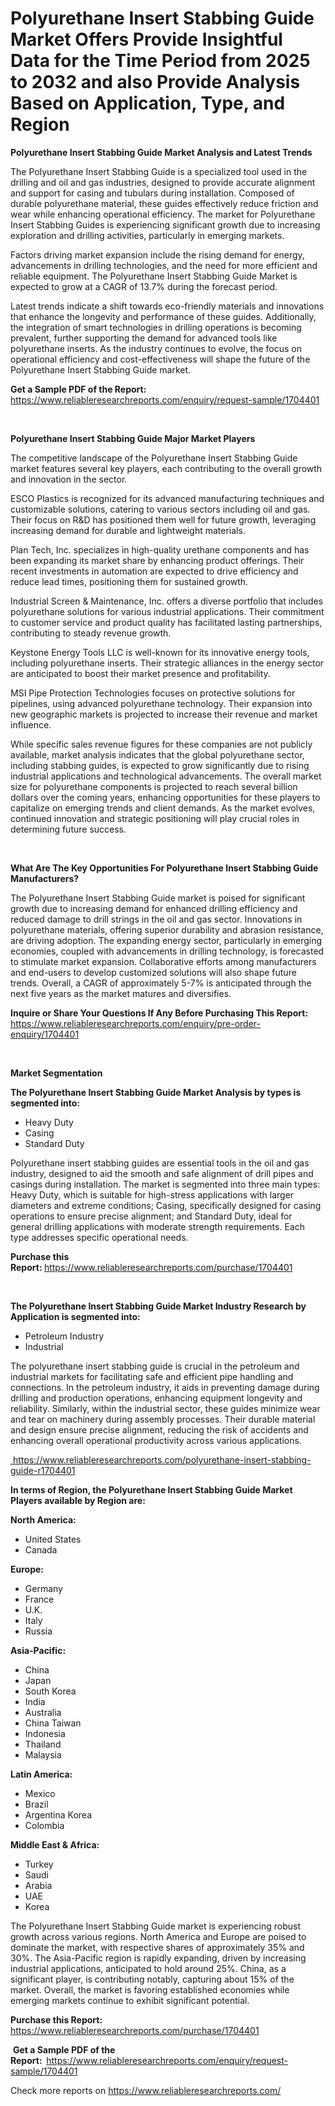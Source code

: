 <p><h1>Polyurethane Insert Stabbing Guide Market Offers Provide Insightful Data for the Time Period from 2025 to 2032 and also Provide Analysis Based on Application, Type, and Region</h1></p><p><strong>Polyurethane Insert Stabbing Guide Market Analysis and Latest Trends</strong></p>
<p><p>The Polyurethane Insert Stabbing Guide is a specialized tool used in the drilling and oil and gas industries, designed to provide accurate alignment and support for casing and tubulars during installation. Composed of durable polyurethane material, these guides effectively reduce friction and wear while enhancing operational efficiency. The market for Polyurethane Insert Stabbing Guides is experiencing significant growth due to increasing exploration and drilling activities, particularly in emerging markets. </p><p>Factors driving market expansion include the rising demand for energy, advancements in drilling technologies, and the need for more efficient and reliable equipment. The Polyurethane Insert Stabbing Guide Market is expected to grow at a CAGR of 13.7% during the forecast period. </p><p>Latest trends indicate a shift towards eco-friendly materials and innovations that enhance the longevity and performance of these guides. Additionally, the integration of smart technologies in drilling operations is becoming prevalent, further supporting the demand for advanced tools like polyurethane inserts. As the industry continues to evolve, the focus on operational efficiency and cost-effectiveness will shape the future of the Polyurethane Insert Stabbing Guide market.</p></p>
<p><strong>Get a Sample PDF of the Report:&nbsp;</strong> <a href="https://www.reliableresearchreports.com/enquiry/request-sample/1704401?utm_campaign=3213&utm_medium=2&utm_source=Github&utm_content=ia&utm_term=27032025&utm_id=polyurethane-insert-stabbing-guide">https://www.reliableresearchreports.com/enquiry/request-sample/1704401</a></p>
<p>&nbsp;</p>
<p><strong>Polyurethane Insert Stabbing Guide Major Market Players</strong></p>
<p><p>The competitive landscape of the Polyurethane Insert Stabbing Guide market features several key players, each contributing to the overall growth and innovation in the sector. </p><p>ESCO Plastics is recognized for its advanced manufacturing techniques and customizable solutions, catering to various sectors including oil and gas. Their focus on R&D has positioned them well for future growth, leveraging increasing demand for durable and lightweight materials.</p><p>Plan Tech, Inc. specializes in high-quality urethane components and has been expanding its market share by enhancing product offerings. Their recent investments in automation are expected to drive efficiency and reduce lead times, positioning them for sustained growth.</p><p>Industrial Screen & Maintenance, Inc. offers a diverse portfolio that includes polyurethane solutions for various industrial applications. Their commitment to customer service and product quality has facilitated lasting partnerships, contributing to steady revenue growth.</p><p>Keystone Energy Tools LLC is well-known for its innovative energy tools, including polyurethane inserts. Their strategic alliances in the energy sector are anticipated to boost their market presence and profitability.</p><p>MSI Pipe Protection Technologies focuses on protective solutions for pipelines, using advanced polyurethane technology. Their expansion into new geographic markets is projected to increase their revenue and market influence.</p><p>While specific sales revenue figures for these companies are not publicly available, market analysis indicates that the global polyurethane sector, including stabbing guides, is expected to grow significantly due to rising industrial applications and technological advancements. The overall market size for polyurethane components is projected to reach several billion dollars over the coming years, enhancing opportunities for these players to capitalize on emerging trends and client demands. As the market evolves, continued innovation and strategic positioning will play crucial roles in determining future success.</p></p>
<p>&nbsp;</p>
<p><strong>What Are The Key Opportunities For Polyurethane Insert Stabbing Guide Manufacturers?</strong></p>
<p><p>The Polyurethane Insert Stabbing Guide market is poised for significant growth due to increasing demand for enhanced drilling efficiency and reduced damage to drill strings in the oil and gas sector. Innovations in polyurethane materials, offering superior durability and abrasion resistance, are driving adoption. The expanding energy sector, particularly in emerging economies, coupled with advancements in drilling technology, is forecasted to stimulate market expansion. Collaborative efforts among manufacturers and end-users to develop customized solutions will also shape future trends. Overall, a CAGR of approximately 5-7% is anticipated through the next five years as the market matures and diversifies.</p></p>
<p><strong>Inquire or Share Your Questions If Any Before Purchasing This Report:</strong> <a href="https://www.reliableresearchreports.com/enquiry/pre-order-enquiry/1704401?utm_campaign=3213&utm_medium=2&utm_source=Github&utm_content=ia&utm_term=27032025&utm_id=polyurethane-insert-stabbing-guide">https://www.reliableresearchreports.com/enquiry/pre-order-enquiry/1704401</a></p>
<p>&nbsp;</p>
<p><strong>Market Segmentation</strong></p>
<p><strong>The Polyurethane Insert Stabbing Guide Market Analysis by types is segmented into:</strong></p>
<p><ul><li>Heavy Duty</li><li>Casing</li><li>Standard Duty</li></ul></p>
<p><p>Polyurethane insert stabbing guides are essential tools in the oil and gas industry, designed to aid the smooth and safe alignment of drill pipes and casings during installation. The market is segmented into three main types: Heavy Duty, which is suitable for high-stress applications with larger diameters and extreme conditions; Casing, specifically designed for casing operations to ensure precise alignment; and Standard Duty, ideal for general drilling applications with moderate strength requirements. Each type addresses specific operational needs.</p></p>
<p><strong>Purchase this Report:&nbsp;</strong><a href="https://www.reliableresearchreports.com/purchase/1704401?utm_campaign=3213&utm_medium=2&utm_source=Github&utm_content=ia&utm_term=27032025&utm_id=polyurethane-insert-stabbing-guide">https://www.reliableresearchreports.com/purchase/1704401</a></p>
<p>&nbsp;</p>
<p><strong>The Polyurethane Insert Stabbing Guide Market Industry Research by Application is segmented into:</strong></p>
<p><ul><li>Petroleum Industry</li><li>Industrial</li></ul></p>
<p><p>The polyurethane insert stabbing guide is crucial in the petroleum and industrial markets for facilitating safe and efficient pipe handling and connections. In the petroleum industry, it aids in preventing damage during drilling and production operations, enhancing equipment longevity and reliability. Similarly, within the industrial sector, these guides minimize wear and tear on machinery during assembly processes. Their durable material and design ensure precise alignment, reducing the risk of accidents and enhancing overall operational productivity across various applications.</p></p>
<p><a href="https://www.reliableresearchreports.com/polyurethane-insert-stabbing-guide-r1704401?utm_campaign=3213&utm_medium=2&utm_source=Github&utm_content=ia&utm_term=27032025&utm_id=polyurethane-insert-stabbing-guide">&nbsp;https://www.reliableresearchreports.com/polyurethane-insert-stabbing-guide-r1704401</a></p>
<p><strong>In terms of Region, the Polyurethane Insert Stabbing Guide Market Players available by Region are:</strong></p>
<p>
    <p> <strong> North America: </strong>
        <ul>
            <li>United States</li>
            <li>Canada</li>
        </ul>
        </p> 
    <p> <strong> Europe: </strong>
        <ul>
            <li>Germany</li>
            <li>France</li>
            <li>U.K.</li>
            <li>Italy</li>
            <li>Russia</li>
        </ul>
        </p> 
    <p> <strong> Asia-Pacific: </strong>
        <ul>
            <li>China</li>
            <li>Japan</li>
            <li>South Korea</li>
            <li>India</li>
            <li>Australia</li>
            <li>China Taiwan</li>
            <li>Indonesia</li>
            <li>Thailand</li>
            <li>Malaysia</li>
        </ul>
        </p> 
    <p> <strong> Latin America: </strong>
        <ul>
            <li>Mexico</li>
            <li>Brazil</li>
            <li>Argentina Korea</li>
            <li>Colombia</li>
        </ul>
        </p> 
    <p> <strong> Middle East & Africa: </strong>
        <ul>
            <li>Turkey</li>
            <li>Saudi</li>
            <li>Arabia</li>
            <li>UAE</li>
            <li>Korea</li>
        </ul>
    </p>
    </p>
<p><p>The Polyurethane Insert Stabbing Guide market is experiencing robust growth across various regions. North America and Europe are poised to dominate the market, with respective shares of approximately 35% and 30%. The Asia-Pacific region is rapidly expanding, driven by increasing industrial applications, anticipated to hold around 25%. China, as a significant player, is contributing notably, capturing about 15% of the market. Overall, the market is favoring established economies while emerging markets continue to exhibit significant potential.</p></p>
<p><strong>Purchase this Report: </strong><a href="https://www.reliableresearchreports.com/purchase/1704401?utm_campaign=3213&utm_medium=2&utm_source=Github&utm_content=ia&utm_term=27032025&utm_id=polyurethane-insert-stabbing-guide">https://www.reliableresearchreports.com/purchase/1704401</a></p>
<p>&nbsp;<strong>Get a Sample PDF of the Report:&nbsp;&nbsp;</strong><a href="https://www.reliableresearchreports.com/enquiry/request-sample/1704401?utm_campaign=3213&utm_medium=2&utm_source=Github&utm_content=ia&utm_term=27032025&utm_id=polyurethane-insert-stabbing-guide">https://www.reliableresearchreports.com/enquiry/request-sample/1704401</a></p>
<p><strong></strong></p>
<p>Check more reports on <a href="https://www.reliableresearchreports.com/?utm_campaign=3213&utm_medium=2&utm_source=Github&utm_content=ia&utm_term=27032025&utm_id=polyurethane-insert-stabbing-guide">https://www.reliableresearchreports.com/</a></p>